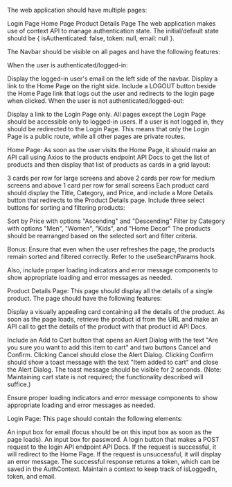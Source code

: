 The web application should have multiple pages:

Login Page
Home Page
Product Details Page
The web application makes use of context API to manage authentication state. The initial/default state should be { isAuthenticated: false, token: null, email: null }.

The Navbar should be visible on all pages and have the following features:

When the user is authenticated/logged-in:

Display the logged-in user's email on the left side of the navbar.
Display a link to the Home Page on the right side.
Include a LOGOUT button beside the Home Page link that logs out the user and redirects to the login page when clicked.
When the user is not authenticated/logged-out:

Display a link to the Login Page only.
All pages except the Login Page should be accessible only to logged-in users. If a user is not logged in, they should be redirected to the Login Page. This means that only the Login Page is a public route, while all other pages are private routes.

Home Page: As soon as the user visits the Home Page, it should make an API call using Axios to the products endpoint API Docs to get the list of products and then display that list of products as cards in a grid layout:

3 cards per row for large screens and above
2 cards per row for medium screens and above
1 card per row for small screens
Each product card should display the Title, Category, and Price, and include a More Details button that redirects to the Product Details page. Include three select buttons for sorting and filtering products:

Sort by Price with options "Ascending" and "Descending"
Filter by Category with options "Men", "Women", "Kids", and "Home Decor"
The products should be rearranged based on the selected sort and filter criteria.

Bonus: Ensure that even when the user refreshes the page, the products remain sorted and filtered correctly. Refer to the useSearchParams hook.

Also, include proper loading indicators and error message components to show appropriate loading and error messages as needed.

Product Details Page: This page should display all the details of a single product. The page should have the following features:

Display a visually appealing card containing all the details of the product. As soon as the page loads, retrieve the product id from the URL and make an API call to get the details of the product with that product id API Docs.

Include an Add to Cart button that opens an Alert Dialog with the text "Are you sure you want to add this item to cart" and two buttons Cancel and Confirm. Clicking Cancel should close the Alert Dialog. Clicking Confirm should show a toast message with the text "Item added to cart" and close the Alert Dialog. The toast message should be visible for 2 seconds. (Note: Maintaining cart state is not required; the functionality described will suffice.)

Ensure proper loading indicators and error message components to show appropriate loading and error messages as needed.

Login Page: This page should contain the following elements:

An input box for email (focus should be on this input box as soon as the page loads).
An input box for password.
A login button that makes a POST request to the login API endpoint API Docs. If the request is successful, it will redirect to the Home Page. If the request is unsuccessful, it will display an error message. The successful response returns a token, which can be saved in the AuthContext. Maintain a context to keep track of isLoggedIn, token, and email.
